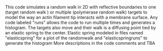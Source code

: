 This code simulates a random walk in 2D with reflective boundaries to one (target random walk ) or multiple (polymerase random walk) targets to model the way an actin filament tip interacts with a membrane surface. Any code labeled "runs" allows the code to run multiple times and generates a histogram. 
The targets also move and their walk is a diffusing point tied by an elastic spring to the center. Elastic spring modeled in files named "elasticspring" for a plot of the randomwalk and "elasticspringruns" to generate the histogram
More descriptions in the code comments and TBA
